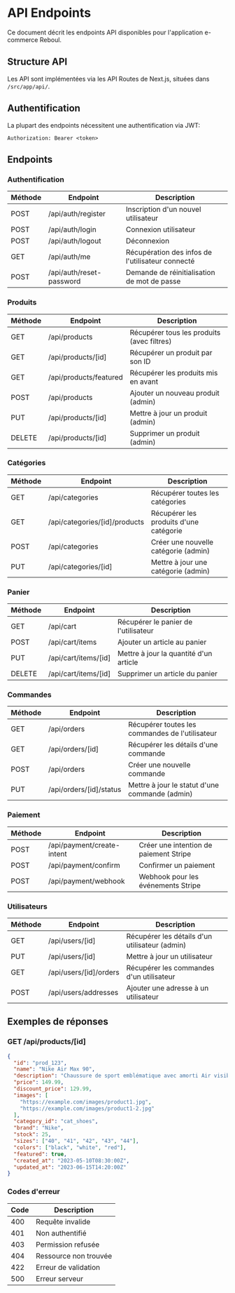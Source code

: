 # API Endpoints

Ce document décrit les endpoints API disponibles pour l'application e-commerce Reboul.

## Structure API
Les API sont implémentées via les API Routes de Next.js, situées dans `/src/app/api/`.

## Authentification
La plupart des endpoints nécessitent une authentification via JWT:
```
Authorization: Bearer <token>
```

## Endpoints

### Authentification
| Méthode | Endpoint | Description |
|---------|----------|-------------|
| POST | /api/auth/register | Inscription d'un nouvel utilisateur |
| POST | /api/auth/login | Connexion utilisateur |
| POST | /api/auth/logout | Déconnexion |
| GET | /api/auth/me | Récupération des infos de l'utilisateur connecté |
| POST | /api/auth/reset-password | Demande de réinitialisation de mot de passe |

### Produits
| Méthode | Endpoint | Description |
|---------|----------|-------------|
| GET | /api/products | Récupérer tous les produits (avec filtres) |
| GET | /api/products/[id] | Récupérer un produit par son ID |
| GET | /api/products/featured | Récupérer les produits mis en avant |
| POST | /api/products | Ajouter un nouveau produit (admin) |
| PUT | /api/products/[id] | Mettre à jour un produit (admin) |
| DELETE | /api/products/[id] | Supprimer un produit (admin) |

### Catégories
| Méthode | Endpoint | Description |
|---------|----------|-------------|
| GET | /api/categories | Récupérer toutes les catégories |
| GET | /api/categories/[id]/products | Récupérer les produits d'une catégorie |
| POST | /api/categories | Créer une nouvelle catégorie (admin) |
| PUT | /api/categories/[id] | Mettre à jour une catégorie (admin) |

### Panier
| Méthode | Endpoint | Description |
|---------|----------|-------------|
| GET | /api/cart | Récupérer le panier de l'utilisateur |
| POST | /api/cart/items | Ajouter un article au panier |
| PUT | /api/cart/items/[id] | Mettre à jour la quantité d'un article |
| DELETE | /api/cart/items/[id] | Supprimer un article du panier |

### Commandes
| Méthode | Endpoint | Description |
|---------|----------|-------------|
| GET | /api/orders | Récupérer toutes les commandes de l'utilisateur |
| GET | /api/orders/[id] | Récupérer les détails d'une commande |
| POST | /api/orders | Créer une nouvelle commande |
| PUT | /api/orders/[id]/status | Mettre à jour le statut d'une commande (admin) |

### Paiement
| Méthode | Endpoint | Description |
|---------|----------|-------------|
| POST | /api/payment/create-intent | Créer une intention de paiement Stripe |
| POST | /api/payment/confirm | Confirmer un paiement |
| POST | /api/payment/webhook | Webhook pour les événements Stripe |

### Utilisateurs
| Méthode | Endpoint | Description |
|---------|----------|-------------|
| GET | /api/users/[id] | Récupérer les détails d'un utilisateur (admin) |
| PUT | /api/users/[id] | Mettre à jour un utilisateur |
| GET | /api/users/[id]/orders | Récupérer les commandes d'un utilisateur |
| POST | /api/users/addresses | Ajouter une adresse à un utilisateur |

## Exemples de réponses

### GET /api/products/[id]
```json
{
  "id": "prod_123",
  "name": "Nike Air Max 90",
  "description": "Chaussure de sport emblématique avec amorti Air visible",
  "price": 149.99,
  "discount_price": 129.99,
  "images": [
    "https://example.com/images/product1.jpg",
    "https://example.com/images/product1-2.jpg"
  ],
  "category_id": "cat_shoes",
  "brand": "Nike",
  "stock": 25,
  "sizes": ["40", "41", "42", "43", "44"],
  "colors": ["black", "white", "red"],
  "featured": true,
  "created_at": "2023-05-10T08:30:00Z",
  "updated_at": "2023-06-15T14:20:00Z"
}
```

### Codes d'erreur
| Code | Description |
|------|-------------|
| 400 | Requête invalide |
| 401 | Non authentifié |
| 403 | Permission refusée |
| 404 | Ressource non trouvée |
| 422 | Erreur de validation |
| 500 | Erreur serveur | 